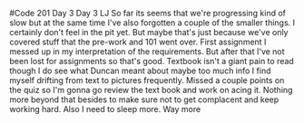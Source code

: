 #Code 201 Day 3
Day 3 LJ
So far its seems that we're progressing kind of slow but at the same time I've also forgotten a couple of the smaller things. I certainly don't feel in the pit yet. But maybe that's just because we've only covered stuff that the pre-work and 101 went over. First assignment I messed up in my interpretation of the requirements. But after that I've not been lost for assignments so that's good. Textbook isn't a giant pain to read though I do see what Duncan meant about maybe too much info I find myself drifting from text to pictures frequently. Missed a couple points on the quiz so I'm gonna go review the text book and work on acing it. Nothing more beyond that besides to make sure not to get complacent and keep working hard. Also I need to sleep more. Way more
